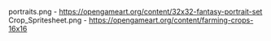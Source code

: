 portraits.png - https://opengameart.org/content/32x32-fantasy-portrait-set
Crop_Spritesheet.png - https://opengameart.org/content/farming-crops-16x16
